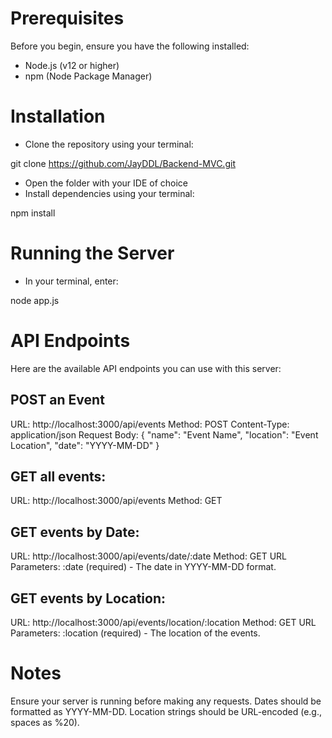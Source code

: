 # Prerequisites
Before you begin, ensure you have the following installed:

- Node.js (v12 or higher)
- npm (Node Package Manager)

# Installation
- Clone the repository using your terminal:

git clone https://github.com/JayDDL/Backend-MVC.git

- Open the folder with your IDE of choice
- Install dependencies using your terminal:

npm install

# Running the Server
- In your terminal, enter:

node app.js

# API Endpoints
Here are the available API endpoints you can use with this server:

## POST an Event

URL: http://localhost:3000/api/events
Method: POST
Content-Type: application/json
Request Body:
{
  "name": "Event Name",
  "location": "Event Location",
  "date": "YYYY-MM-DD"
}

## GET all events:
URL: http://localhost:3000/api/events
Method: GET

## GET events by Date:
URL: http://localhost:3000/api/events/date/:date
Method: GET
URL Parameters:
:date (required) - The date in YYYY-MM-DD format.

## GET events by Location:
URL: http://localhost:3000/api/events/location/:location
Method: GET
URL Parameters:
:location (required) - The location of the events.

# Notes
Ensure your server is running before making any requests.
Dates should be formatted as YYYY-MM-DD.
Location strings should be URL-encoded (e.g., spaces as %20).